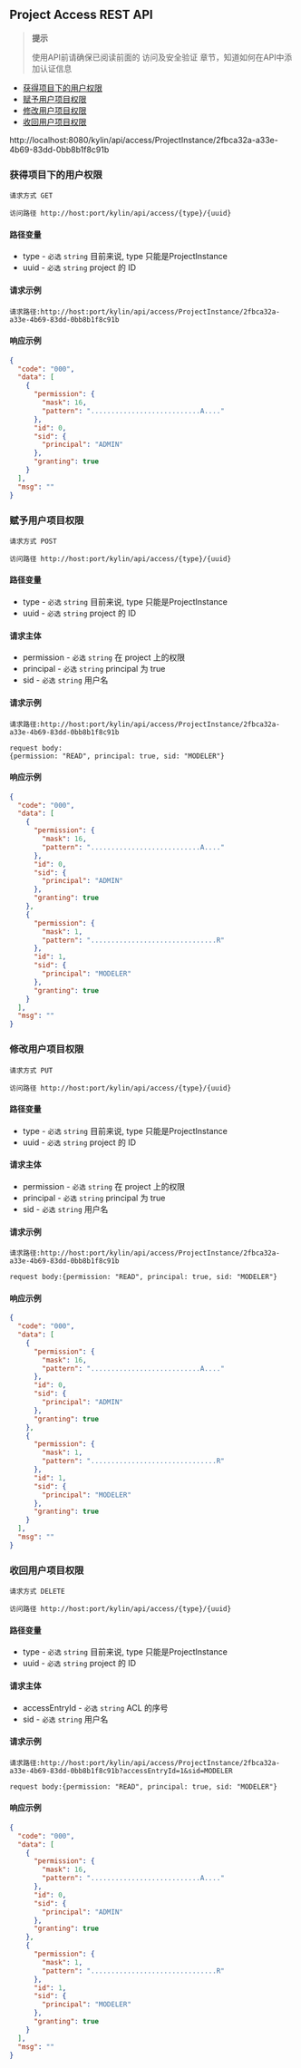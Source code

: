 ## Project Access REST API

> **提示**
>
> 使用API前请确保已阅读前面的 访问及安全验证 章节，知道如何在API中添加认证信息
>


* [获得项目下的用户权限](#获得项目下的用户权限)
* [赋予用户项目权限](#赋予用户项目权限)
* [修改用户项目权限](#修改用户项目权限)
* [收回用户项目权限](#收回用户项目权限)

http://localhost:8080/kylin/api/access/ProjectInstance/2fbca32a-a33e-4b69-83dd-0bb8b1f8c91b

### 获得项目下的用户权限
`请求方式 GET`

`访问路径 http://host:port/kylin/api/access/{type}/{uuid}`

#### 路径变量
* type - `必选` `string` 目前来说, type 只能是ProjectInstance
* uuid - `必选` `string` project 的 ID

#### 请求示例
`请求路径:http://host:port/kylin/api/access/ProjectInstance/2fbca32a-a33e-4b69-83dd-0bb8b1f8c91b`

#### 响应示例
```json
{
  "code": "000",
  "data": [
    {
      "permission": {
        "mask": 16,
        "pattern": "...........................A...."
      },
      "id": 0,
      "sid": {
        "principal": "ADMIN"
      },
      "granting": true
    }
  ],
  "msg": ""
}
```

### 赋予用户项目权限
`请求方式 POST`

`访问路径 http://host:port/kylin/api/access/{type}/{uuid}`

#### 路径变量
* type - `必选` `string` 目前来说, type 只能是ProjectInstance
* uuid - `必选` `string` project 的 ID

#### 请求主体
* permission - `必选` `string` 在 project 上的权限
* principal - `必选` `string` principal 为 true
* sid - `必选` `string` 用户名

#### 请求示例
`请求路径:http://host:port/kylin/api/access/ProjectInstance/2fbca32a-a33e-4b69-83dd-0bb8b1f8c91b`

```
request body:
{permission: "READ", principal: true, sid: "MODELER"}
```

#### 响应示例
```json
{
  "code": "000",
  "data": [
    {
      "permission": {
        "mask": 16,
        "pattern": "...........................A...."
      },
      "id": 0,
      "sid": {
        "principal": "ADMIN"
      },
      "granting": true
    },
    {
      "permission": {
        "mask": 1,
        "pattern": "...............................R"
      },
      "id": 1,
      "sid": {
        "principal": "MODELER"
      },
      "granting": true
    }
  ],
  "msg": ""
}
```

### 修改用户项目权限
`请求方式 PUT`

`访问路径 http://host:port/kylin/api/access/{type}/{uuid}`

#### 路径变量
* type - `必选` `string` 目前来说, type 只能是ProjectInstance
* uuid - `必选` `string` project 的 ID

#### 请求主体
* permission - `必选` `string` 在 project 上的权限
* principal - `必选` `string` principal 为 true
* sid - `必选` `string` 用户名

#### 请求示例
`请求路径:http://host:port/kylin/api/access/ProjectInstance/2fbca32a-a33e-4b69-83dd-0bb8b1f8c91b`

`request body:{permission: "READ", principal: true, sid: "MODELER"}`

#### 响应示例
```json
{
  "code": "000",
  "data": [
    {
      "permission": {
        "mask": 16,
        "pattern": "...........................A...."
      },
      "id": 0,
      "sid": {
        "principal": "ADMIN"
      },
      "granting": true
    },
    {
      "permission": {
        "mask": 1,
        "pattern": "...............................R"
      },
      "id": 1,
      "sid": {
        "principal": "MODELER"
      },
      "granting": true
    }
  ],
  "msg": ""
}
```

### 收回用户项目权限
`请求方式 DELETE`

`访问路径 http://host:port/kylin/api/access/{type}/{uuid}`

#### 路径变量
* type - `必选` `string` 目前来说, type 只能是ProjectInstance
* uuid - `必选` `string` project 的 ID

#### 请求主体
* accessEntryId - `必选` `string` ACL 的序号
* sid - `必选` `string` 用户名

#### 请求示例
`请求路径:http://host:port/kylin/api/access/ProjectInstance/2fbca32a-a33e-4b69-83dd-0bb8b1f8c91b?accessEntryId=1&sid=MODELER`

`request body:{permission: "READ", principal: true, sid: "MODELER"}`

#### 响应示例
```json
{
  "code": "000",
  "data": [
    {
      "permission": {
        "mask": 16,
        "pattern": "...........................A...."
      },
      "id": 0,
      "sid": {
        "principal": "ADMIN"
      },
      "granting": true
    },
    {
      "permission": {
        "mask": 1,
        "pattern": "...............................R"
      },
      "id": 1,
      "sid": {
        "principal": "MODELER"
      },
      "granting": true
    }
  ],
  "msg": ""
}
```